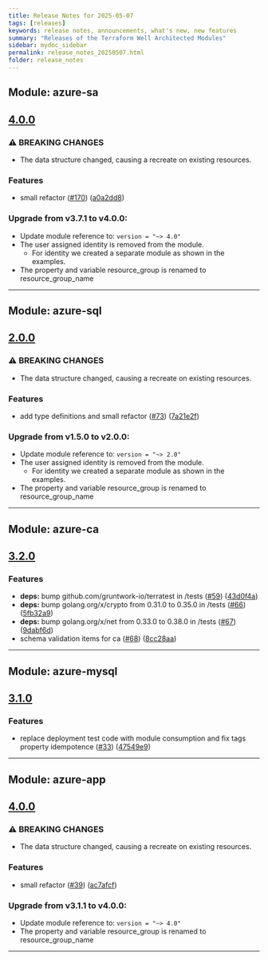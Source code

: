 ```yaml
---
title: Release Notes for 2025-05-07
tags: [releases]
keywords: release notes, announcements, what's new, new features
summary: "Releases of the Terraform Well Architected Modules"
sidebar: mydoc_sidebar
permalink: release_notes_20250507.html
folder: release_notes
---
```


## Module: azure-sa
## [4.0.0](https://github.com/CloudNationHQ/terraform-azure-sa/releases/tag/v4.0.0)


### ⚠ BREAKING CHANGES

* The data structure changed, causing a recreate on existing resources.

### Features

* small refactor ([#170](https://github.com/CloudNationHQ/terraform-azure-sa/issues/170)) ([a0a2dd8](https://github.com/CloudNationHQ/terraform-azure-sa/commit/a0a2dd8f86d1c112af8f7fee501fabe281d2eab4))

### Upgrade from v3.7.1 to v4.0.0:

- Update module reference to: `version = "~> 4.0"`
- The user assigned identity is removed from the module.
  - For identity we created a separate module as shown in the examples.
- The property and variable resource_group is renamed to resource_group_name

---

## Module: azure-sql
## [2.0.0](https://github.com/CloudNationHQ/terraform-azure-sql/releases/tag/v2.0.0)


### ⚠ BREAKING CHANGES

* The data structure changed, causing a recreate on existing resources.

### Features

* add type definitions and small refactor ([#73](https://github.com/CloudNationHQ/terraform-azure-sql/issues/73)) ([7a21e2f](https://github.com/CloudNationHQ/terraform-azure-sql/commit/7a21e2f77bd7c3958b9611d8eb49c65d375563e5))

### Upgrade from v1.5.0 to v2.0.0:

- Update module reference to: `version = "~> 2.0"`
- The user assigned identity is removed from the module.
  - For identity we created a separate module as shown in the examples.
- The property and variable resource_group is renamed to resource_group_name

---

## Module: azure-ca
## [3.2.0](https://github.com/CloudNationHQ/terraform-azure-ca/releases/tag/v3.2.0)


### Features

* **deps:** bump github.com/gruntwork-io/terratest in /tests ([#59](https://github.com/CloudNationHQ/terraform-azure-ca/issues/59)) ([43d0f4a](https://github.com/CloudNationHQ/terraform-azure-ca/commit/43d0f4a32496eb777c5397b69ceb859ff1a80c25))
* **deps:** bump golang.org/x/crypto from 0.31.0 to 0.35.0 in /tests ([#66](https://github.com/CloudNationHQ/terraform-azure-ca/issues/66)) ([5fb32a9](https://github.com/CloudNationHQ/terraform-azure-ca/commit/5fb32a9c83727eba0bc35d2861b0cafe7401cc46))
* **deps:** bump golang.org/x/net from 0.33.0 to 0.38.0 in /tests ([#67](https://github.com/CloudNationHQ/terraform-azure-ca/issues/67)) ([9dabf6d](https://github.com/CloudNationHQ/terraform-azure-ca/commit/9dabf6d845b6a5e9cb0e66b0ee11938bcc740221))
* schema validation items for ca ([#68](https://github.com/CloudNationHQ/terraform-azure-ca/issues/68)) ([8cc28aa](https://github.com/CloudNationHQ/terraform-azure-ca/commit/8cc28aaa890f9d8d55a1c810c7d9203ef2669da4))

---

## Module: azure-mysql
## [3.1.0](https://github.com/CloudNationHQ/terraform-azure-mysql/releases/tag/v3.1.0)


### Features

* replace deployment test code with module consumption and fix tags property idempotence ([#33](https://github.com/CloudNationHQ/terraform-azure-mysql/issues/33)) ([47549e9](https://github.com/CloudNationHQ/terraform-azure-mysql/commit/47549e90d87a02112dd2e90f363365a7a4c4e8c1))

---

## Module: azure-app
## [4.0.0](https://github.com/CloudNationHQ/terraform-azure-app/releases/tag/v4.0.0)


### ⚠ BREAKING CHANGES

* The data structure changed, causing a recreate on existing resources.

### Features

* small refactor ([#39](https://github.com/CloudNationHQ/terraform-azure-app/issues/39)) ([ac7afcf](https://github.com/CloudNationHQ/terraform-azure-app/commit/ac7afcf18eb768449073734907565929b35148ad))

### Upgrade from v3.1.1 to v4.0.0:

- Update module reference to: `version = "~> 4.0"`
- The property and variable resource_group is renamed to resource_group_name

---

